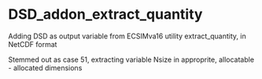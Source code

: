 # DSD_addon_extract_quantity

Adding DSD as output variable from ECSIMva16 utility extract_quantity, in NetCDF format


Stemmed out as case 51, extracting variable Nsize in approprite, allocatable - allocated dimensions

